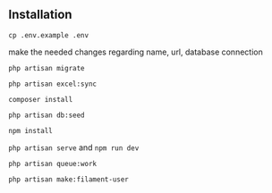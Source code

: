 
## Installation

`cp .env.example .env`

make the needed changes regarding name, url, database connection

`php artisan migrate`

`php artisan excel:sync`

`composer install`

`php artisan db:seed`

`npm install`

`php artisan serve` and `npm run dev`

`php artisan queue:work`

`php artisan make:filament-user`

